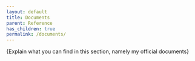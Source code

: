 ```yaml
---
layout: default
title: Documents
parent: Reference
has_children: true
permalink: /documents/
---
```


{Explain what you can find in this section, namely my official documents}